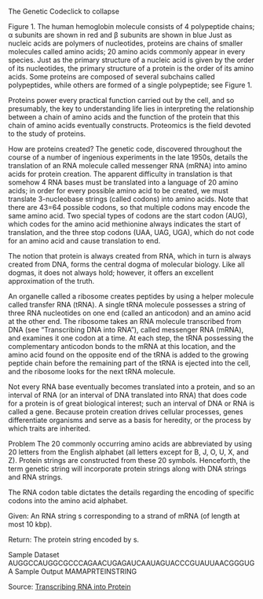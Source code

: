 The Genetic Codeclick to collapse

Figure 1. The human hemoglobin molecule consists of 4 polypeptide chains; α subunits are shown in red and β subunits are shown in blue
Just as nucleic acids are polymers of nucleotides, proteins are chains of smaller molecules called amino acids; 20 amino acids commonly appear in every species. Just as the primary structure of a nucleic acid is given by the order of its nucleotides, the primary structure of a protein is the order of its amino acids. Some proteins are composed of several subchains called polypeptides, while others are formed of a single polypeptide; see Figure 1.

Proteins power every practical function carried out by the cell, and so presumably, the key to understanding life lies in interpreting the relationship between a chain of amino acids and the function of the protein that this chain of amino acids eventually constructs. Proteomics is the field devoted to the study of proteins.

How are proteins created? The genetic code, discovered throughout the course of a number of ingenious experiments in the late 1950s, details the translation of an RNA molecule called messenger RNA (mRNA) into amino acids for protein creation. The apparent difficulty in translation is that somehow 4 RNA bases must be translated into a language of 20 amino acids; in order for every possible amino acid to be created, we must translate 3-nucleobase strings (called codons) into amino acids. Note that there are 43=64 possible codons, so that multiple codons may encode the same amino acid. Two special types of codons are the start codon (AUG), which codes for the amino acid methionine always indicates the start of translation, and the three stop codons (UAA, UAG, UGA), which do not code for an amino acid and cause translation to end.

The notion that protein is always created from RNA, which in turn is always created from DNA, forms the central dogma of molecular biology. Like all dogmas, it does not always hold; however, it offers an excellent approximation of the truth.

An organelle called a ribosome creates peptides by using a helper molecule called transfer RNA (tRNA). A single tRNA molecule possesses a string of three RNA nucleotides on one end (called an anticodon) and an amino acid at the other end. The ribosome takes an RNA molecule transcribed from DNA (see “Transcribing DNA into RNA”), called messenger RNA (mRNA), and examines it one codon at a time. At each step, the tRNA possessing the complementary anticodon bonds to the mRNA at this location, and the amino acid found on the opposite end of the tRNA is added to the growing peptide chain before the remaining part of the tRNA is ejected into the cell, and the ribosome looks for the next tRNA molecule.

Not every RNA base eventually becomes translated into a protein, and so an interval of RNA (or an interval of DNA translated into RNA) that does code for a protein is of great biological interest; such an interval of DNA or RNA is called a gene. Because protein creation drives cellular processes, genes differentiate organisms and serve as a basis for heredity, or the process by which traits are inherited.

Problem
The 20 commonly occurring amino acids are abbreviated by using 20 letters from the English alphabet (all letters except for B, J, O, U, X, and Z). Protein strings are constructed from these 20 symbols. Henceforth, the term genetic string will incorporate protein strings along with DNA strings and RNA strings.

The RNA codon table dictates the details regarding the encoding of specific codons into the amino acid alphabet.

Given: An RNA string s corresponding to a strand of mRNA (of length at most 10 kbp).

Return: The protein string encoded by s.

Sample Dataset
AUGGCCAUGGCGCCCAGAACUGAGAUCAAUAGUACCCGUAUUAACGGGUGA
Sample Output
MAMAPRTEINSTRING

Source: [Transcribing RNA into Protein](https://rosalind.info/problems/prot/)